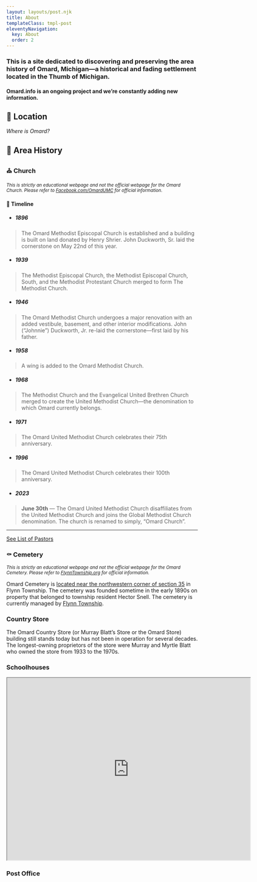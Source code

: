```yaml
---
layout: layouts/post.njk
title: About
templateClass: tmpl-post
eleventyNavigation:
  key: About
  order: 2
---
```


### This is a site dedicated to discovering and preserving the area history of Omard, Michigan—a historical and fading settlement located in the Thumb of Michigan.

#### Omard.info is an ongoing project and we’re constantly adding new information.

## 📌 Location
*Where is Omard?*

## 📖 Area History

### ⛪ Church

<small>*This is strictly an educational webpage and not the official webpage for the Omard Church. Please refer to <a href="https://facebook.com/omardumc" target="_blank">Facebook.com/OmardUMC</a> for official information.*</small>

#### 📜 Timeline


- ##### 1896

> The Omard Methodist Episcopal Church is established and a building is built on land donated by Henry Shrier. John Duckworth, Sr. laid the cornerstone on May 22nd of this year.


- ##### 1939

> The Methodist Episcopal Church, the Methodist Episcopal Church, South, and the Methodist Protestant Church merged to form The Methodist Church.


- ##### 1946

> The Omard Methodist Church undergoes a major renovation with an added vestibule, basement, and other interior modifications. John (“Johnnie”) Duckworth, Jr. re-laid the cornerstone—first laid by his father.


- ##### 1958

> A wing is added to the Omard Methodist Church.


- ##### 1968

> The Methodist Church and the Evangelical United Brethren Church merged to create the United Methodist Church—the denomination to which Omard currently belongs.

- ##### 1971

> The Omard United Methodist Church celebrates their 75th anniversary.

- ##### 1996

> The Omard United Methodist Church celebrates their 100th anniversary.

- ##### 2023

> **June 30th** — The Omard United Methodist Church disaffiliates from the United Methodist Church and joins the Global Methodist Church denomination. The church is renamed to simply, “Omard Church”.

---

<a href="https://docs.google.com/spreadsheets/d/1DHt6LQ_o57QMqf9y9txVRvFtYh01Q2KTyTg2tlwCMMM/edit?usp=sharing" target="_blank" class="btn">See List of Pastors</a>

### ⚰️ Cemetery

<small>*This is strictly an educational webpage and not the official webpage for the Omard Cemetery. Please refer to <a href="http://flynntownship.org/" target="_blank">FlynnTownship.org</a> for official information.*</small>

Omard Cemetery is <a href="https://www.google.com/maps/dir//Omard+Cemetery,+Brown+City,+MI+48416/" target="_blank">located near the northwestern corner of section 35</a> in Flynn Township. The cemetery was founded sometime in the early 1890s on property that belonged to township resident Hector Snell. The cemetery is currently managed by <a href="http://flynntownship.org/" target="_blank">Flynn Township</a>.

### Country Store

The Omard Country Store (or Murray Blatt’s Store or the Omard Store) building still stands today but has not been in operation for several decades. The longest-owning proprietors of the store were Murray and Myrtle Blatt who owned the store from 1933 to the 1970s.

### Schoolhouses

<iframe src="https://www.google.com/maps/d/embed?mid=1FIJY0Qy9qYesppZxjcDYJYoFwA0" width="640" height="480"></iframe>

### Post Office
